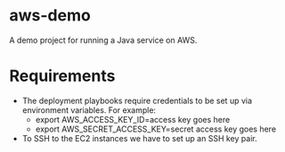 # aws-demo
A demo project for running a Java service on AWS.

# Requirements
* The deployment playbooks require credentials to be set up via environment variables. For example:
  * export AWS_ACCESS_KEY_ID=access key goes here
  * export AWS_SECRET_ACCESS_KEY=secret access key goes here
* To SSH to the EC2 instances we have to set up an SSH key pair.
